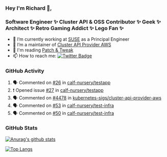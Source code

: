 ### Hey I'm Richard 👋, 

<h3 align="left">Software Engineer ✨ Cluster API & OSS Contributor ✨ Geek ✨ Architect ✨ Retro Gaming Addict ✨ Lego Fan ✨</h3>

- 🔭 I’m currently working at [SUSE](https://www.suse.com/) as a Principal Engineer
- 👯 I’m a maintainer of [Cluster API Provider AWS](https://github.com/kubernetes-sigs/cluster-api-provider-aws)
- 💬 I'm reading [Patch & Tweak](https://bjooks.com/products/patch-tweak-exploring-modular-synthesis)
- 📫 How to reach me: [![Twitter Badge](https://img.shields.io/badge/-@fruit_case-00acee?style=flat&logo=Twitter&logoColor=white)](https://twitter.com/intent/follow?screen_name=fruit_case "Follow on Twitter")

### GitHub Activity 

<!--START_SECTION:activity-->
1. 🗣 Commented on [#26](https://github.com/calf-nursery/testapp/pull/26#issuecomment-1705430512) in [calf-nursery/testapp](https://github.com/calf-nursery/testapp)
2. ❗ Opened issue [#27](https://github.com/calf-nursery/testapp/issues/27) in [calf-nursery/testapp](https://github.com/calf-nursery/testapp)
3. 🗣 Commented on [#4478](https://github.com/kubernetes-sigs/cluster-api-provider-aws/pull/4478#issuecomment-1704905152) in [kubernetes-sigs/cluster-api-provider-aws](https://github.com/kubernetes-sigs/cluster-api-provider-aws)
4. 🗣 Commented on [#53](https://github.com/calf-nursery/test-infra/pull/53#issuecomment-1704849396) in [calf-nursery/test-infra](https://github.com/calf-nursery/test-infra)
5. 🗣 Commented on [#50](https://github.com/calf-nursery/test-infra/pull/50#issuecomment-1702902227) in [calf-nursery/test-infra](https://github.com/calf-nursery/test-infra)
<!--END_SECTION:activity-->

### GitHub Stats

[![Anurag's github stats](https://github-readme-stats.vercel.app/api?username=richardcase&count_private=true&show_icons=true)](https://github.com/anuraghazra/github-readme-stats)

[![Top Langs](https://github-readme-stats.vercel.app/api/top-langs/?username=richardcase&hide=html&layout=compact)](https://github.com/anuraghazra/github-readme-stats)

